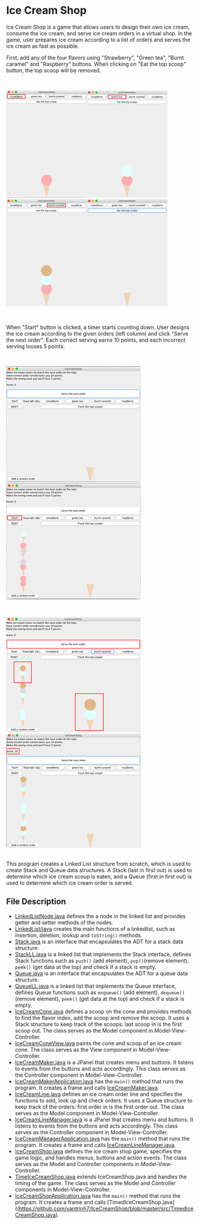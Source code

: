 # Ice Cream Shop

Ice Cream Shop is a game that allows users to design their own ice cream, consume the ice cream, and serve ice cream orders in a virtual shop. In the game, user prepares ice cream according to a list of orders and serves the ice cream as fast as possible. 

First, add any of the four flavors using "Strawberry", "Green tea", "Burnt caramel" and "Raspberry" buttons. When clicking on "Eat the top scoop" button, the top scoop will be removed.

<br>

![1](misc/1.png)![3](misc/3.png)![4](misc/4.png)![0](misc/0.png)

<br>

When "Start" button is clicked, a timer starts counting down. User designs the ice cream according to the given orders (left column) and click "Serve the next order". Each correct serving earns 10 points, and each incorrect serving looses 5 points. 

<br>

![begin](misc/begin.png)  ![start](misc/start.png)

<br>

![match](misc/match.png)  ![serve](misc/serve.png)

<br>
This program creates a Linked List structure from scratch, which is used to create Stack and Queue data structures. A Stack (last in first out) is used to determine which ice cream scoup is eaten, and a Queue (first in first out) is used to determine which ice cream order is served.

## File Description
* [LinkedListNode.java](https://github.com/vantrinh7/IceCreamShop/blob/master/src/LinkedListNode.java) defines the a node in the linked list and provides getter and setter methods of the nodes.
* [LinkedList/java](https://github.com/vantrinh7/IceCreamShop/blob/master/src/LinkedList.java) creates the main functions of a linkedlist, such as insertion, deletion, lookup and `toString()` methods.
* [Stack.java](https://github.com/vantrinh7/IceCreamShop/blob/master/src/Stack.java) is an interface that encapsulates the ADT for a stack data structure. 
* [StackLL.java](https://github.com/vantrinh7/IceCreamShop/blob/master/src/StackLL.java) is a linked list that implements the Stack interface, defines Stack functions such as `push()` (add element), `pop()`(remove element), `peek()` (get data at the top) and check if a stack is empty.
* [Queue.java](https://github.com/vantrinh7/IceCreamShop/blob/master/src/Queue.java) is an interface that encapsulates the ADT for a queue data structure. 
* [QueueLL.java](https://github.com/vantrinh7/IceCreamShop/blob/master/src/QueueLL.java) is a linked list that implements the Queue interface, defines Queue functions such as `enqueue()` (add element), `dequeue()`(remove element), `peek()` (get data at the top) and check if a stack is empty.
* [IceCreamCone.java](https://github.com/vantrinh7/IceCreamShop/blob/master/src/IceCreamCone.java) defines a scoop on the cone and provides methods to find the flavor index, add the scoop and remove the scoop. It uses a Stack structure to keep track of the scoops: last scoop in is the first scoop out. The class serves as the Model component in Model-View-Controller.
* [IceCreamConeView.java](https://github.com/vantrinh7/IceCreamShop/blob/master/src/IceCreamConeView.java) paints the cone and scoop of an ice cream cone. The class serves as the View component in Model-View-Controller.
* [IceCreamMaker.java](https://github.com/vantrinh7/IceCreamShop/blob/master/src/IceCreamMaker.java) is a JPanel that creates menu and buttons. It listens to events from the buttons and acts accordingly. This class serves as the Controller component in Model-View-Controller.
* [IceCreamMakerApplication.java](https://github.com/vantrinh7/IceCreamShop/blob/master/src/IceCreamMakerApplication.java) has the `main()` method that runs the program. It creates a frame and calls [IceCreamMaker.java](https://github.com/vantrinh7/IceCreamShop/blob/master/src/IceCreamMaker.java).
* [IceCreamLine.java](https://github.com/vantrinh7/IceCreamShop/blob/master/src/IceCreamLine.java) defines an ice cream order line and specifies the functions to add, look up and check orders. It uses a Queue structure to keep track of the orders: first order in is the first order out. The class serves as the Model component in Model-View-Controller.
* [IceCreamLineManager.java](https://github.com/vantrinh7/IceCreamShop/blob/master/src/IceCreamLineManager.java) is a JPanel that creates menu and buttons. It listens to events from the buttons and acts accordingly. This class serves as the Controller component in Model-View-Controller.
* [IceCreamManagerApplication.java](https://github.com/vantrinh7/IceCreamShop/blob/master/src/IceCreamManagerApplication.java) has the `main()` method that runs the program. It creates a frame and calls [IceCreamLineManager.java](https://github.com/vantrinh7/IceCreamShop/blob/master/src/IceCreamLineManager.java).
* [IceCreamShop.java](https://github.com/vantrinh7/IceCreamShop/blob/master/src/IceCreamShop.java) defines the ice cream shop game, specifies the game logic, and handles menus, buttons and action events. The class serves as the Model and Controller components in Model-View-Controller.
* [TimeIceCreamShop.java](https://github.com/vantrinh7/IceCreamShop/blob/master/src/TimedIceCreamShop.java) extends IceCreamShop.java and handles the timing of the game. The class serves as the Model and Controller components in Model-View-Controller.
* [IceCreamShopApplication.java](https://github.com/vantrinh7/IceCreamShop/blob/master/src/IceCreamShopApplication.java) has the `main()` method that runs the program. It creates a frame and calls [TimedIceCreamShop.java]((https://github.com/vantrinh7/IceCreamShop/blob/master/src/TimedIceCreamShop.java).




